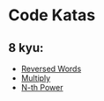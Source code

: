 # Code Katas

## 8 kyu:

- [Reversed Words](./reversed-words/README.md)
- [Multiply](./multiply/README.md)
- [N-th Power](./n-th-power/README.md)
